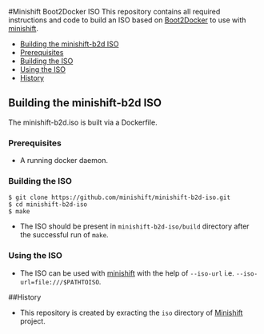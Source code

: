 #Minishift Boot2Docker ISO
This repository contains all required instructions and code to build an ISO based on [Boot2Docker](https://github.com/boot2docker/boot2docker) to use with [minishift](https://github.com/minishift/minishift).

<!-- MarkdownTOC -->

 - [Building the minishift-b2d ISO](#building-the-boot2docker-iso)
-  [Prerequisites](#prerequisites)
-  [Building the ISO](#building-the-iso)
-  [Using the ISO](#using-the-iso)
 - [History](#history)

<!-- /Markdown TOC -->

<a name="building-the-boot2docker-iso"></a>
## Building the minishift-b2d ISO

The minishift-b2d.iso is built via a Dockerfile.

<a name="prerequisites"></a>

### Prerequisites

* A running docker daemon. 

<a name="building-the-iso"></a>
### Building the ISO

```
$ git clone https://github.com/minishift/minishift-b2d-iso.git
$ cd minishift-b2d-iso
$ make
```
- The ISO should be present in `minishift-b2d-iso/build` directory after the successful run of `make`.

<a name="using-the-iso"></a>
### Using the ISO
- The ISO can be used with [minishift](https://github.com/minishift/minishift) with the help of `--iso-url` i.e. `--iso-url=file:///$PATHTOISO`.

<a name="history"></a>
##History

- This repository is created by exracting the `iso` directory of [Minishift](https://github.com/minishift/minishift) project.

